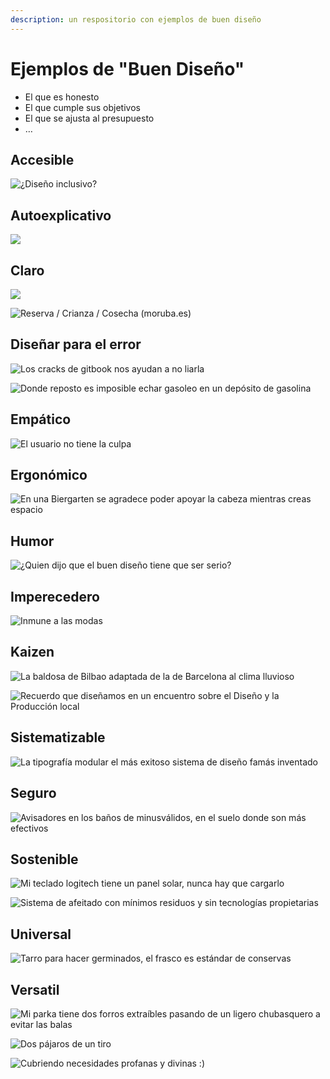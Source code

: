 ```yaml
---
description: un respositorio con ejemplos de buen diseño
---
```


# Ejemplos de "Buen Diseño"

* El que es honesto
* El que cumple sus objetivos
* El que se ajusta al presupuesto
* …

## Accesible

![&#xBF;Dise&#xF1;o inclusivo?](../.gitbook/assets/01-urinarios-accesibles%20%281%29.jpeg)

## Autoexplicativo

![](../.gitbook/assets/kafea.jpg)

## Claro

![](../.gitbook/assets/01-buzon-bolonia.jpg)



![Reserva / Crianza / Cosecha \(moruba.es\)](../.gitbook/assets/01-moruba-etiquetas.jpg)



## Diseñar para el error

![Los cracks de gitbook nos ayudan a no liarla](../.gitbook/assets/delete-gitbook.png)

![Donde reposto es imposible echar gasoleo en un dep&#xF3;sito de gasolina](../.gitbook/assets/gasoleo.jpg)

## Empático

![El usuario no tiene la culpa](../.gitbook/assets/vaya.png)

## Ergonómico

![En una Biergarten se agradece poder apoyar la cabeza mientras creas espacio](../.gitbook/assets/biergarten.jpg)

## Humor

![&#xBF;Quien dijo que el buen dise&#xF1;o tiene que ser serio?](../.gitbook/assets/dani.jpg)

## Imperecedero

![Inmune a las modas](../.gitbook/assets/cafetera.jpg)

## Kaizen

![La baldosa de Bilbao adaptada de la de Barcelona al clima lluvioso](../.gitbook/assets/baldosa-bilbao.jpg)

![Recuerdo que dise&#xF1;amos en un encuentro sobre el Dise&#xF1;o y la Producci&#xF3;n local](../.gitbook/assets/baldosa-porcelana.jpg)

## Sistematizable

![La tipograf&#xED;a modular el m&#xE1;s exitoso sistema de dise&#xF1;o fam&#xE1;s inventado](../.gitbook/assets/arketipo-type.jpg)

## Seguro

![Avisadores en los ba&#xF1;os de minusv&#xE1;lidos, en el suelo donde son m&#xE1;s efectivos](../.gitbook/assets/avisador-aseo.jpg)

## Sostenible

![Mi teclado logitech tiene un panel solar, nunca hay que cargarlo](../.gitbook/assets/01-teclado-logitech.jpeg)



![Sistema de afeitado con m&#xED;nimos residuos y sin tecnolog&#xED;as propietarias](../.gitbook/assets/01-maquinilla.jpg)

## Universal

![Tarro para hacer germinados, el frasco es est&#xE1;ndar de conservas](../.gitbook/assets/germinador.jpg)

## Versatil

![Mi parka tiene dos forros extra&#xED;bles pasando de un ligero chubasquero a evitar las balas](../.gitbook/assets/forros.jpg)

![Dos p&#xE1;jaros de un tiro](../.gitbook/assets/fuente.jpg)

![Cubriendo necesidades profanas y divinas :\)](../.gitbook/assets/iglesia-fronton.jpg)

